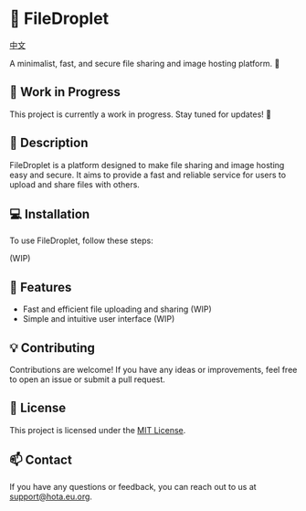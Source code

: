 # :file_folder: FileDroplet

[中文](README_CN.md)

A minimalist, fast, and secure file sharing and image hosting platform. :rocket:

## :construction: Work in Progress

This project is currently a work in progress. Stay tuned for updates! :construction_worker:

## :page_facing_up: Description

FileDroplet is a platform designed to make file sharing and image hosting easy and secure. It aims to provide a fast and reliable service for users to upload and share files with others.

## :computer: Installation

To use FileDroplet, follow these steps:

(WIP)

## :rocket: Features

- Fast and efficient file uploading and sharing (WIP)
- Simple and intuitive user interface (WIP)

## :bulb: Contributing

Contributions are welcome! If you have any ideas or improvements, feel free to open an issue or submit a pull request.

## :memo: License

This project is licensed under the [MIT License](LICENSE).

## :mailbox: Contact

If you have any questions or feedback, you can reach out to us at [support@hota.eu.org](mailto:support@hota.eu.org).

